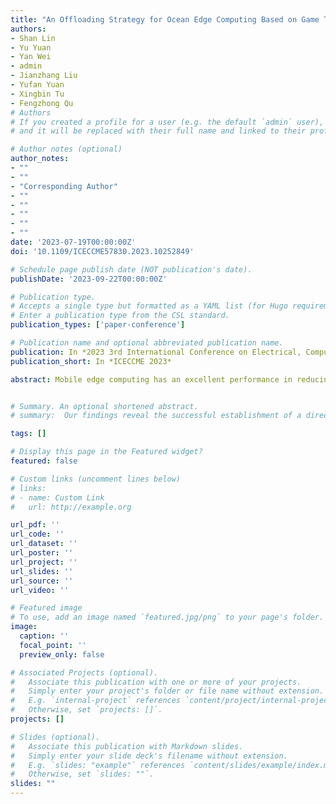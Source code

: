 ```yaml
---
title: "An Offloading Strategy for Ocean Edge Computing Based on Game Theory"
authors:
- Shan Lin
- Yu Yuan
- Yan Wei
- admin
- Jianzhang Liu
- Yufan Yuan
- Xingbin Tu
- Fengzhong Qu
# Authors
# If you created a profile for a user (e.g. the default `admin` user), write the username (folder name) here
# and it will be replaced with their full name and linked to their profile.

# Author notes (optional)
author_notes: 
- ""
- ""
- "Corresponding Author"
- ""
- ""
- ""
- ""
- ""
date: '2023-07-19T00:00:00Z'
doi: '10.1109/ICECCME57830.2023.10252849'

# Schedule page publish date (NOT publication's date).
publishDate: '2023-09-22T00:00:00Z'

# Publication type.
# Accepts a single type but formatted as a YAML list (for Hugo requirements).
# Enter a publication type from the CSL standard.
publication_types: ['paper-conference']

# Publication name and optional abbreviated publication name.
publication: In *2023 3rd International Conference on Electrical, Computer, Communications and Mechatronics Engineering (ICECCME)*
publication_short: In *ICECCME 2023*

abstract: Mobile edge computing has an excellent performance in reducing delay and improving system reliability. Nevertheless, relatively few studies have been conducted concerning ocean edge computing. Due to the limited communication and computing power in the ocean environment, an improper offloading policy easily leads to wastage of resources. To address this problem, we propose a master-slave mobile edge computing (MEC) server offloading strategy for ocean edge computing based on game theory. The game theory algorithm has low complexity and good effect, which is suitable for the relatively small decision-making model scenario in this paper. A system model for the offloading strategy in ocean edge computing is established, considering the communication interruption problem of the Ocean Internet of Things caused by the current scarcity of computing power resources in the ocean. According to the game theory, we solve the offloading strategy between the autonomous underwater vehicle (AUV) and the primary MEC server. And the optimization performance index is based on minimizing delay and energy loss. The simulation results verify the effectiveness of the algorithm, and demonstrate the superior performance of the offloading strategy based on game theory compared with other mainstream methods.


# Summary. An optional shortened abstract.
# summary:  Our findings reveal the successful establishment of a direct acoustic communication link between the water and air interface, achieving a data rate of 4.565 kbps.

tags: []

# Display this page in the Featured widget?
featured: false

# Custom links (uncomment lines below)
# links:
# - name: Custom Link
#   url: http://example.org

url_pdf: ''
url_code: ''
url_dataset: ''
url_poster: ''
url_project: ''
url_slides: ''
url_source: ''
url_video: ''

# Featured image
# To use, add an image named `featured.jpg/png` to your page's folder.
image:
  caption: ''
  focal_point: ''
  preview_only: false

# Associated Projects (optional).
#   Associate this publication with one or more of your projects.
#   Simply enter your project's folder or file name without extension.
#   E.g. `internal-project` references `content/project/internal-project/index.md`.
#   Otherwise, set `projects: []`.
projects: []

# Slides (optional).
#   Associate this publication with Markdown slides.
#   Simply enter your slide deck's filename without extension.
#   E.g. `slides: "example"` references `content/slides/example/index.md`.
#   Otherwise, set `slides: ""`.
slides: ""
---
```



